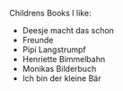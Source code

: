 Childrens Books I like:
- Deesje macht das schon
- Freunde
- Pipi Langstrumpf
- Henriette Bimmelbahn
- Monikas Bilderbuch
- Ich bin der kleine Bär
